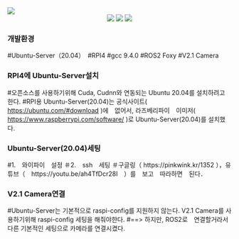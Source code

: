 <img src="https://capsule-render.vercel.app/api?type=Slice&color=auto&height=200&section=header&text=Hyundai-project&fontSize=90" />
<div align="center">
	<img src="https://img.shields.io/badge/Python3-007396?style=flat&logo=Java&logoColor=white" />
	<img src="https://img.shields.io/badge/RPI4-E34F26?style=flat&logo=HTML5&logoColor=white" />
	<img src="https://img.shields.io/badge/Ubuntu Server 20.04-1572B6?style=flat&logo=CSS3&logoColor=white" />
</div> 

<h3>개발환경</h3>
 
 #Ubuntu-Server（20.04）　#RPI4 #gcc 9.4.0 #ROS2 Foxy #V2.1 Camera

<h3>RPI4에 Ubuntu-Server설치</h3>

#오픈소스를 사용하기위해 Cuda, Cudnn와 연동되는 Ubuntu 20.04를 설치하려고 한다.
#RPI용 Ubuntu-Server(20.04)는 공식사이트( https://ubuntu.com/#download )에　없어서, 라즈베리파이　이미저( https://www.raspberrypi.com/software/ )로 Ubuntu-Server(20.04)를 설치했다.

<h3>Ubuntu-Server(20.04)세팅</h3>
#1.　와이파이　설정
＃2.　ssh　세팅
＃구글링（ https://pinkwink.kr/1352 ），유튜브（　https://youtu.be/ah4TfDcr28I　）를　보고　따라하면　된다．
<h3>V2.1 Camera연결</h3>

#Ubuntu-Server는 기본적으로 raspi-config를 지원하지 않는다. V2.1 Camera를 사용하기위해 raspi-config 세팅을 해줘야한다.
#==> 하지만, ROS2로　연결할거라서　다른 기본적인 세팅으로 카메라를 연결시켰다.
